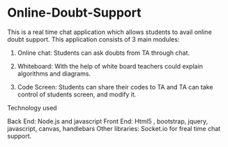 # Online-Doubt-Support
This is a real time chat application which allows students to avail online doubt support. This application consists of 3 main modules:

1. Online chat:
   Students can ask doubts from TA through chat.

2. Whiteboard:
   With the help of white board teachers could explain algorithms and diagrams.

3. Code Screen:
   Students can share their codes to TA and TA can take control of students 
   screen, and modify it.

Technology used

Back End: Node.js and javascript
Front End: Html5 , bootstrap, jquery, javascript, canvas, handlebars 
Other libraries: Socket.io for freal time chat support.
